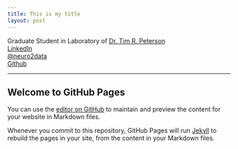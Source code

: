 ```yaml
---
title: This is my title
layout: post
---
```


Graduate Student in Laboratory of [Dr. Tim R. Peterson](http://petersonlab.wustl.edu/)<br>
[LinkedIn](https://www.linkedin.com/in/ji-woong-park-662b6919) <br>
[@neuro2data](https://twitter.com/neuro2data) <br>
[Github](https://github.com/jiwpark00)

---

## Welcome to GitHub Pages

You can use the [editor on GitHub](https://github.com/jiwpark00/jiwpark00.github.io/edit/master/index.md) to maintain and preview the content for your website in Markdown files.

Whenever you commit to this repository, GitHub Pages will run [Jekyll](https://jekyllrb.com/) to rebuild the pages in your site, from the content in your Markdown files.
